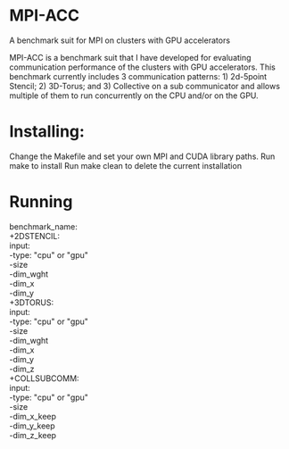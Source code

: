 # MPI-ACC
A benchmark suit for MPI on clusters with GPU accelerators 

MPI-ACC is a benchmark suit that I have developed for evaluating communication performance of the clusters with GPU accelerators. This benchmark currently includes 3 communication patterns: 1) 2d-5point Stencil; 2) 3D-Torus; and 3) Collective on a sub communicator and allows multiple of them to run concurrently on the CPU and/or on the GPU. 

# Installing:
Change the Makefile and set your own MPI and CUDA library paths.
Run make to install
Run make clean to delete the current installation


# Running

benchmark_name: <br />
        <TAB><TAB> +2DSTENCIL: <br />
                input: <br />
                        -type: "cpu" or "gpu" <br />
                        -size <br />
                        -dim_wght <br />
                        -dim_x <br />
                        -dim_y <br />
        +3DTORUS: <br />
                input: <br />
                        -type: "cpu" or "gpu" <br />
                        -size <br />
                        -dim_wght <br />
                        -dim_x <br />
                        -dim_y <br />
                        -dim_z <br />
        +COLLSUBCOMM: <br />
                input: <br />
                        -type: "cpu" or "gpu" <br />
                        -size <br />
                        -dim_x_keep <br />
                        -dim_y_keep <br />
                        -dim_z_keep <br />
